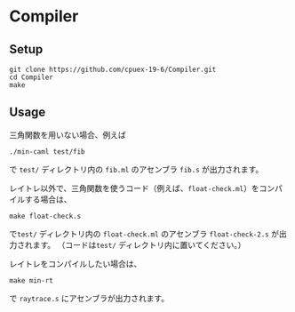 # Compiler

## Setup

```
git clone https://github.com/cpuex-19-6/Compiler.git
cd Compiler
make
```

## Usage

三角関数を用いない場合、例えば

```
./min-caml test/fib
```


で `test/` ディレクトリ内の `fib.ml` のアセンブラ `fib.s` が出力されます。

レイトレ以外で、三角関数を使うコード（例えば、`float-check.ml`）をコンパイルする場合は、
```
make float-check.s
```
で`test/` ディレクトリ内の `float-check.ml` のアセンブラ `float-check-2.s` が出力されます。
（コードは`test/` ディレクトリ内に置いてください。）


レイトレをコンパイルしたい場合は、

```
make min-rt
```
で `raytrace.s` にアセンブラが出力されます。
